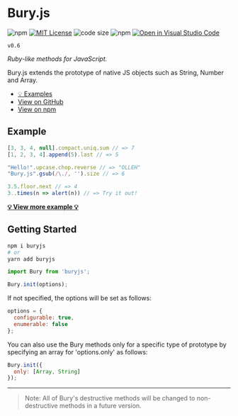 # Bury.js

![npm](https://img.shields.io/npm/v/buryjs?style=flat)
[![MIT License](https://img.shields.io/badge/license-MIT-blue.svg?style=flat)](LICENSE)
![code size](https://img.shields.io/github/languages/code-size/mtsgi/bury)
![npm](https://img.shields.io/npm/dt/buryjs)
[![Open in Visual Studio Code](https://open.vscode.dev/badges/open-in-vscode.svg)](https://open.vscode.dev/mtsgi/bury)

`v0.6`

_Ruby-like methods for JavaScript._

Bury.js extends the prototype of native JS objects such as String, Number and Array.

- [💡 Examples](https://mtsgi.github.io/bury/docs)
- [View on GitHub](https://github.com/mtsgi/bury)
- [View on npm](https://www.npmjs.com/package/buryjs)

## Example

```js
[3, 3, 4, null].compact.uniq.sum // => 7
[1, 2, 3, 4].append(5).last // => 5
```

```js
"Hello!".upcase.chop.reverse // => "OLLEH"
"Bury.js".gsub(/\./, '').size // => 6
```

```js
3.5.floor.next // => 4
3..times(n => alert(n)) // => Try it out!
```

**[💡 View more example 💡](https://mtsgi.github.io/bury/docs)**

## Getting Started

```sh
npm i buryjs
# or
yarn add buryjs
```

```js
import Bury from 'buryjs';

Bury.init(options);
```

If not specified, the options will be set as follows:

```js
options = {
  configurable: true,
  enumerable: false
};
```

You can also use the Bury methods only for a specific type of prototype by specifying an array for 'options.only' as follows:

```js
Bury.init({
  only: [Array, String]
});
```

---

> Note: All of Bury's destructive methods will be changed to non-destructive methods in a future version.
